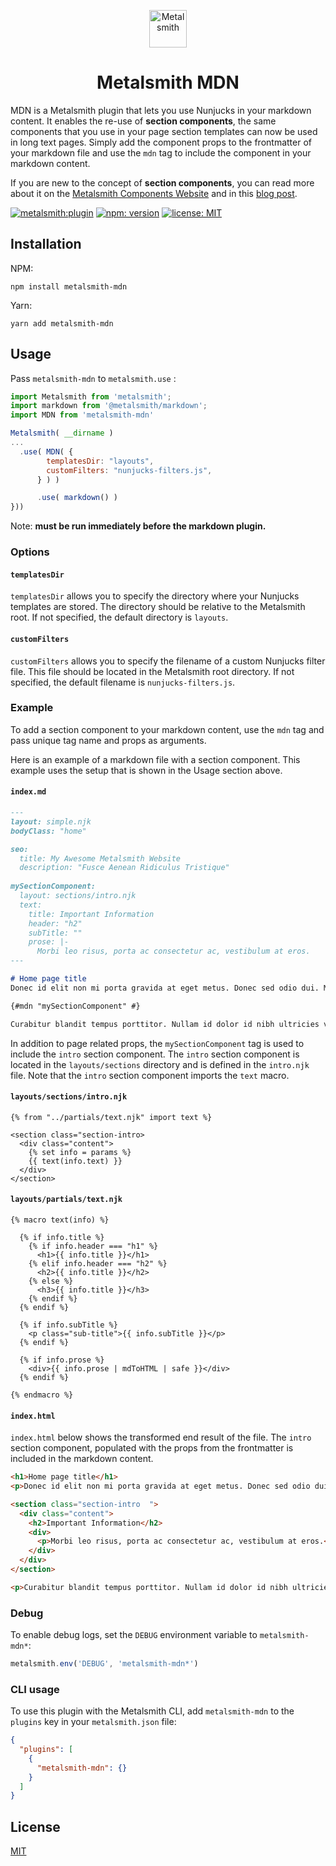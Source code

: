 <p align="center">
  <a href="https://www.metalsmith.io">
    <img alt="Metalsmith" src="https://www.glinka.co/assets/images/metalsmith-logo-bug.png" width="60" />
  </a>
</p>
<h1 align="center">
  Metalsmith MDN
</h1>

MDN is a Metalsmith plugin that lets you use Nunjucks in your markdown content. It enables the re-use of **section components**, the same components that you use in your page section templates can now be used in long text pages. Simply add the component props to the frontmatter of your markdown file and use the `mdn` tag to include the component in your markdown content.

If you are new to the concept of **section components**, you can read more about it on the [Metalsmith Components Website](https://metalsmith-components.netlify.app/) and in this [blog post](https://www.glinka.co/blog/building-flexible-page-layouts/).

[![metalsmith:plugin][metalsmith-badge]][metalsmith-url]
[![npm: version][npm-badge]][npm-url]
[![license: MIT][license-badge]][license-url]


## Installation

NPM:

```
npm install metalsmith-mdn
```

Yarn:

```
yarn add metalsmith-mdn
```

## Usage

Pass `metalsmith-mdn` to `metalsmith.use` :

```js
import Metalsmith from 'metalsmith';
import markdown from '@metalsmith/markdown';
import MDN from 'metalsmith-mdn'

Metalsmith( __dirname )
...
  .use( MDN( {
        templatesDir: "layouts",
        customFilters: "nunjucks-filters.js",
      } ) )

      .use( markdown() )
}))
```
Note: **must be run immediately before the markdown plugin.**

### Options

#### `templatesDir`
`templatesDir` allows you to specify the directory where your Nunjucks templates are stored. The directory should be relative to the Metalsmith root. If not specified, the default directory is `layouts`.

#### `customFilters`
`customFilters` allows you to specify the filename of a custom Nunjucks filter file. This file should be located in the Metalsmith root directory. If not specified, the default filename is `nunjucks-filters.js`.

### Example

To add a section component to your markdown content, use the `mdn` tag and pass unique tag name and props as arguments.

Here is an example of a markdown file with a section component. This example uses the setup that is shown in the Usage section above.

#### `index.md`

```markdown
---
layout: simple.njk
bodyClass: "home"

seo:
  title: My Awesome Metalsmith Website
  description: "Fusce Aenean Ridiculus Tristique"
  
mySectionComponent:
  layout: sections/intro.njk
  text:
    title: Important Information
    header: "h2"
    subTitle: ""
    prose: |-
      Morbi leo risus, porta ac consectetur ac, vestibulum at eros. 
---

# Home page title
Donec id elit non mi porta gravida at eget metus. Donec sed odio dui. Morbi leo risus, porta ac consectetur ac, vestibulum at eros.

{#mdn "mySectionComponent" #}

Curabitur blandit tempus porttitor. Nullam id dolor id nibh ultricies vehicula ut id elit. Vestibulum id ligula porta felis euismod semper.

```
In addition to page related props, the `mySectionComponent` tag is used to include the `intro` section component. The `intro` section component is located in the `layouts/sections` directory and is defined in the `intro.njk` file. Note that the `intro` section component imports the `text` macro. 

#### `layouts/sections/intro.njk`

```nunjucks
{% from "../partials/text.njk" import text %}

<section class="section-intro>
  <div class="content">
    {% set info = params %}
    {{ text(info.text) }}
  </div>
</section>
```

#### `layouts/partials/text.njk`

```nunjucks
{% macro text(info) %}

  {% if info.title %}
    {% if info.header === "h1" %}
      <h1>{{ info.title }}</h1>
    {% elif info.header === "h2" %}
      <h2>{{ info.title }}</h2>
    {% else %}
      <h3>{{ info.title }}</h3>
    {% endif %}
  {% endif %}

  {% if info.subTitle %}
    <p class="sub-title">{{ info.subTitle }}</p>
  {% endif %}

  {% if info.prose %}
    <div>{{ info.prose | mdToHTML | safe }}</div>
  {% endif %}

{% endmacro %}
```

#### `index.html`

`index.html` below shows the transformed end result of the  file. The `intro` section component, populated with the props from the frontmatter is included in the markdown content.

```html
<h1>Home page title</h1>
<p>Donec id elit non mi porta gravida at eget metus. Donec sed odio dui. Morbi leo risus, porta ac consectetur ac, vestibulum at eros.</p>

<section class="section-intro  ">
  <div class="content">
    <h2>Important Information</h2>
    <div>
      <p>Morbi leo risus, porta ac consectetur ac, vestibulum at eros.</p>
    </div>
  </div>    
</section>

<p>Curabitur blandit tempus porttitor. Nullam id dolor id nibh ultricies vehicula ut id elit. Vestibulum id ligula porta felis euismod semper.</p>

```


### Debug

To enable debug logs, set the `DEBUG` environment variable to `metalsmith-mdn*`:

```js
metalsmith.env('DEBUG', 'metalsmith-mdn*')
```

### CLI usage

To use this plugin with the Metalsmith CLI, add `metalsmith-mdn` to the `plugins` key in your `metalsmith.json` file:

```json
{
  "plugins": [
    {
      "metalsmith-mdn": {}
    }
  ]
}
```

## License

[MIT](LICENSE)

[npm-badge]: https://img.shields.io/npm/v/metalsmith-mdn.svg
[npm-url]: https://www.npmjs.com/package/metalsmith-mdn
[metalsmith-badge]: https://img.shields.io/badge/metalsmith-plugin-green.svg?longCache=true
[metalsmith-url]: https://metalsmith.io
[license-badge]: https://img.shields.io/github/license/wernerglinka/metalsmith-mdn
[license-url]: LICENSE

